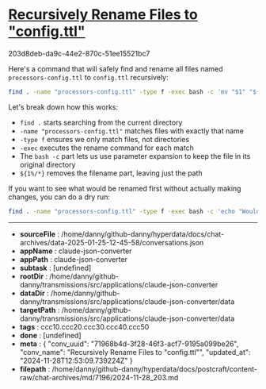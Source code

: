 # [Recursively Rename Files to "config.ttl"](https://claude.ai/chat/71968b4d-3f28-46f3-acf7-9195a099be26)

203d8deb-da9c-44e2-870c-51ee15521bc7

 Here's a command that will safely find and rename all files named `processors-config.ttl` to `config.ttl` recursively:

```bash
find . -name "processors-config.ttl" -type f -exec bash -c 'mv "$1" "${1%/*}/config.ttl"' _ {} \;
```

Let's break down how this works:
- `find .` starts searching from the current directory
- `-name "processors-config.ttl"` matches files with exactly that name
- `-type f` ensures we only match files, not directories
- `-exec` executes the rename command for each match
- The `bash -c` part lets us use parameter expansion to keep the file in its original directory
- `${1%/*}` removes the filename part, leaving just the path

If you want to see what would be renamed first without actually making changes, you can do a dry run:

```bash
find . -name "processors-config.ttl" -type f -exec bash -c 'echo "Would rename $1 to ${1%/*}/config.ttl"' _ {} \;
```

---

* **sourceFile** : /home/danny/github-danny/hyperdata/docs/chat-archives/data-2025-01-25-12-45-58/conversations.json
* **appName** : claude-json-converter
* **appPath** : claude-json-converter
* **subtask** : [undefined]
* **rootDir** : /home/danny/github-danny/transmissions/src/applications/claude-json-converter
* **dataDir** : /home/danny/github-danny/transmissions/src/applications/claude-json-converter/data
* **targetPath** : /home/danny/github-danny/transmissions/src/applications/claude-json-converter/data
* **tags** : ccc10.ccc20.ccc30.ccc40.ccc50
* **done** : [undefined]
* **meta** : {
  "conv_uuid": "71968b4d-3f28-46f3-acf7-9195a099be26",
  "conv_name": "Recursively Rename Files to \"config.ttl\"",
  "updated_at": "2024-11-28T12:53:09.739224Z"
}
* **filepath** : /home/danny/github-danny/hyperdata/docs/postcraft/content-raw/chat-archives/md/7196/2024-11-28_203.md